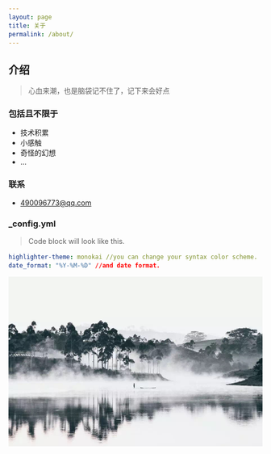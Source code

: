 ```yaml
---
layout: page
title: 关于
permalink: /about/
---
```


## 介绍
> 心血来潮，也是脑袋记不住了，记下来会好点

### 包括且不限于
- 技术积累
- 小感触
- 奇怪的幻想
- ...

### 联系
- 490096773@qq.com

### _config.yml
> Code block will look like this.
```yml
highlighter-theme: monokai //you can change your syntax color scheme.
date_format: "%Y-%M-%D" //and date format.
```

![alt text](/public/img/about.jpg)

